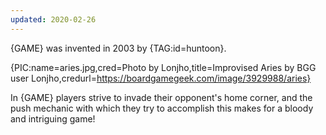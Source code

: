 ```yaml
---
updated: 2020-02-26
---
```


{GAME} was invented in 2003 by {TAG:id=huntoon}.

{PIC:name=aries.jpg,cred=Photo by Lonjho,title=Improvised Aries by BGG user Lonjho,credurl=https://boardgamegeek.com/image/3929988/aries}

In {GAME} players strive to invade their opponent's home corner, and the push mechanic with which they try to accomplish this makes for a bloody and intriguing game!
